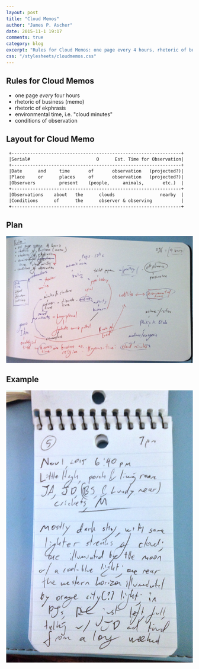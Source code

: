 ```yaml
---
layout: post
title: "Cloud Memos"
author: "James P. Ascher"
date: 2015-11-1 19:17
comments: true
category: blog
excerpt: "Rules for Cloud Memos: one page every 4 hours, rhetoric of business, rhetoric of ekphrasis, environmental time, conditions of observation"
css: "/stylesheets/cloudmemos.css"
---
```

<div class="cloud x1"></div>
<!-- Time for multiple clouds to dance around -->
<div class="cloud x2"></div>
<div class="cloud x3"></div>
<div class="cloud x4"></div>
<div class="cloud x5"></div>

## Rules for Cloud Memos

+ one page *every* four hours
+ rhetoric of business (memo)
+ rhetoric of ekphrasis
+ environmental time, i.e. "cloud minutes"
+ conditions of observation

## Layout for Cloud Memo

     +----------------------------------------------------------------+
     |Serial#                         O      Est. Time for Observation|
     +----------------------------------------------------------------+
     |Date      and     time       of       observation   (projected?)|
     |Place     or      places     of       observation   (projected?)|
     |Observers         present    (people,     animals,       etc.)  |
     +----------------------------------------------------------------+
     |Observations    about   the      clouds                 nearby  |
     |Conditions      of      the      observer & observing           |
     +----------------------------------------------------------------+

## Plan

![Cloud Memo Plan](/images/blog/2015-11-01-cloudmemos-plan.jpg)


## Example

![Cloud Memo Example](/images/blog/2015-11-01-cloudmemos-example.jpg)
